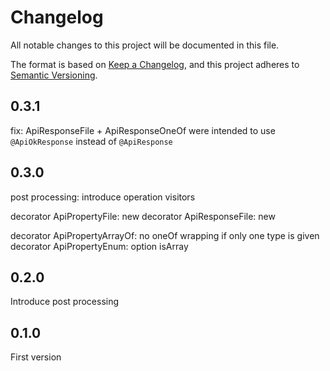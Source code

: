 # Changelog
All notable changes to this project will be documented in this file.

The format is based on [Keep a Changelog](https://keepachangelog.com/en/1.0.0/),
and this project adheres to [Semantic Versioning](https://semver.org/spec/v2.0.0.html).

## 0.3.1
fix: ApiResponseFile + ApiResponseOneOf were intended to use `@ApiOkResponse` instead of `@ApiResponse`

## 0.3.0
post processing: introduce operation visitors

decorator ApiPropertyFile: new
decorator ApiResponseFile: new

decorator ApiPropertyArrayOf: no oneOf wrapping if only one type is given
decorator ApiPropertyEnum: option isArray

## 0.2.0
Introduce post processing

## 0.1.0
First version